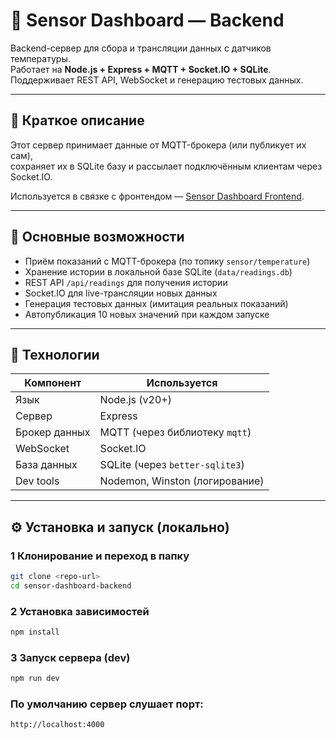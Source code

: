 # 📡 Sensor Dashboard — Backend

Backend-сервер для сбора и трансляции данных с датчиков температуры.  
Работает на **Node.js + Express + MQTT + Socket.IO + SQLite**.  
Поддерживает REST API, WebSocket и генерацию тестовых данных.

---

## 🧠 Краткое описание

Этот сервер принимает данные от MQTT-брокера (или публикует их сам),  
сохраняет их в SQLite базу и рассылает подключённым клиентам через Socket.IO.

Используется в связке с фронтендом — [Sensor Dashboard Frontend](../sensor-dashboard-frontend/README.md).

---

## 🚀 Основные возможности

- Приём показаний с MQTT-брокера (по топику `sensor/temperature`)
- Хранение истории в локальной базе SQLite (`data/readings.db`)
- REST API `/api/readings` для получения истории
- Socket.IO для live-трансляции новых данных
- Генерация тестовых данных (имитация реальных показаний)
- Автопубликация 10 новых значений при каждом запуске

---

## 🧩 Технологии

| Компонент | Используется |
|------------|---------------|
| Язык | Node.js (v20+) |
| Сервер | Express |
| Брокер данных | MQTT (через библиотеку `mqtt`) |
| WebSocket | Socket.IO |
| База данных | SQLite (через `better-sqlite3`) |
| Dev tools | Nodemon, Winston (логирование) |

---

## ⚙️ Установка и запуск (локально)

### 1 Клонирование и переход в папку
```bash
git clone <repo-url>
cd sensor-dashboard-backend
```

### 2 Установка зависимостей
```bash
npm install
```

### 3 Запуск сервера (dev)
```bash
npm run dev
```

### По умолчанию сервер слушает порт:
```bash
http://localhost:4000
```

